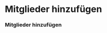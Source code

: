 # Mitglieder hinzufügen

### Mitglieder hinzufügen

<figure><img src="../.gitbook/assets/CleanShot 2022-10-14 at 21.33.57.png" alt=""><figcaption></figcaption></figure>

<figure><img src="../.gitbook/assets/CleanShot 2022-10-14 at 21.34.08.png" alt=""><figcaption></figcaption></figure>

<figure><img src="../.gitbook/assets/CleanShot 2022-10-14 at 21.34.16.png" alt=""><figcaption></figcaption></figure>

<figure><img src="../.gitbook/assets/CleanShot 2022-10-14 at 21.38.19.png" alt=""><figcaption></figcaption></figure>

<figure><img src="../.gitbook/assets/CleanShot 2022-10-14 at 21.34.30.png" alt=""><figcaption></figcaption></figure>

<figure><img src="../.gitbook/assets/CleanShot 2022-10-14 at 21.34.37.png" alt=""><figcaption></figcaption></figure>

<figure><img src="../.gitbook/assets/CleanShot 2022-10-14 at 21.35.11.png" alt=""><figcaption></figcaption></figure>

<figure><img src="../.gitbook/assets/CleanShot 2022-10-14 at 21.35.36.png" alt=""><figcaption></figcaption></figure>

<figure><img src="../.gitbook/assets/CleanShot 2022-10-14 at 21.35.54.png" alt=""><figcaption></figcaption></figure>

<figure><img src="../.gitbook/assets/CleanShot 2022-10-14 at 21.36.01.png" alt=""><figcaption></figcaption></figure>

<figure><img src="../.gitbook/assets/CleanShot 2022-10-14 at 21.36.09.png" alt=""><figcaption></figcaption></figure>

<figure><img src="../.gitbook/assets/CleanShot 2022-10-14 at 21.36.15.png" alt=""><figcaption></figcaption></figure>

<figure><img src="../.gitbook/assets/CleanShot 2022-10-14 at 21.36.24.png" alt=""><figcaption></figcaption></figure>

<figure><img src="../.gitbook/assets/CleanShot 2022-10-14 at 21.36.30.png" alt=""><figcaption></figcaption></figure>

<figure><img src="../.gitbook/assets/CleanShot 2022-10-14 at 21.36.38.png" alt=""><figcaption></figcaption></figure>

<figure><img src="../.gitbook/assets/CleanShot 2022-10-14 at 21.36.43.png" alt=""><figcaption></figcaption></figure>
